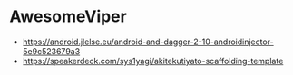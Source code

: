 # AwesomeViper
- https://android.jlelse.eu/android-and-dagger-2-10-androidinjector-5e9c523679a3
- https://speakerdeck.com/sys1yagi/akitekutiyato-scaffolding-template
